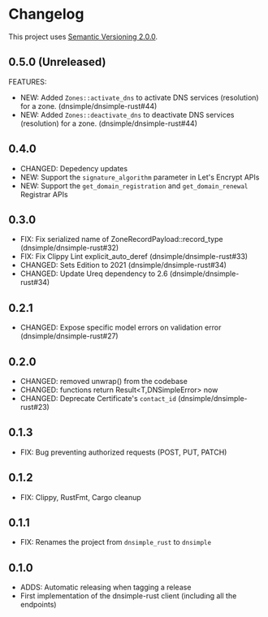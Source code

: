 # Changelog

This project uses [Semantic Versioning 2.0.0](http://semver.org/).

## 0.5.0 (Unreleased)

FEATURES:

- NEW: Added `Zones::activate_dns` to activate DNS services (resolution) for a zone. (dnsimple/dnsimple-rust#44)
- NEW: Added `Zones::deactivate_dns` to deactivate DNS services (resolution) for a zone. (dnsimple/dnsimple-rust#44)

## 0.4.0

- CHANGED: Depedency updates
- NEW: Support the `signature_algorithm` parameter in Let's Encrypt APIs
- NEW: Support the `get_domain_registration` and `get_domain_renewal` Registrar APIs

## 0.3.0

- FIX: Fix serialized name of ZoneRecordPayload::record_type (dnsimple/dnsimple-rust#32)
- FIX: Fix Clippy Lint explicit_auto_deref (dnsimple/dnsimple-rust#33)
- CHANGED: Sets Edition to 2021 (dnsimple/dnsimple-rust#34)
- CHANGED: Update Ureq dependency to 2.6 (dnsimple/dnsimple-rust#34)

## 0.2.1

- CHANGED: Expose specific model errors on validation error (dnsimple/dnsimple-rust#27)

## 0.2.0

- CHANGED: removed unwrap() from the codebase
- CHANGED: functions return Result<T,DNSimpleError> now
- CHANGED: Deprecate Certificate's `contact_id` (dnsimple/dnsimple-rust#23)

## 0.1.3

- FIX: Bug preventing authorized requests (POST, PUT, PATCH)

## 0.1.2

- FIX: Clippy, RustFmt, Cargo cleanup

## 0.1.1

- FIX: Renames the project from `dnsimple_rust` to `dnsimple`

## 0.1.0

- ADDS: Automatic releasing when tagging a release
- First implementation of the dnsimple-rust client (including all the endpoints)

